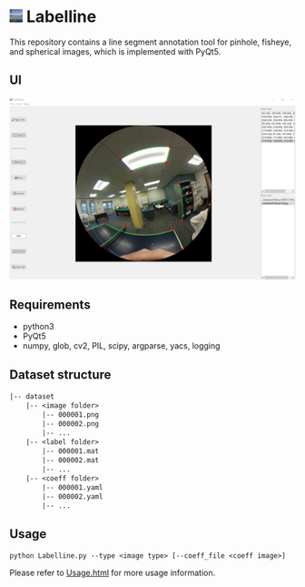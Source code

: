 [<img height="23" src="https://github.com/lh9171338/Outline/blob/master/icon.jpg"/>](https://github.com/lh9171338/Outline) Labelline
===
This repository contains a line segment annotation tool for pinhole, fisheye, and spherical images, which is implemented with PyQt5.

## UI

<p align="center">
    <img src="UI.png"/>
</p> 

## Requirements

* python3
* PyQt5
* numpy, glob, cv2, PIL, scipy, argparse, yacs, logging

## Dataset structure

    |-- dataset   
        |-- <image folder>
            |-- 000001.png  
            |-- 000002.png  
            |-- ...  
        |-- <label folder>  
            |-- 000001.mat  
            |-- 000002.mat  
            |-- ...  
        |-- <coeff folder>
            |-- 000001.yaml
            |-- 000002.yaml  
            |-- ...

## Usage
```
python Labelline.py --type <image type> [--coeff_file <coeff image>]
```
Please refer to [Usage.html](Usage.html) for more usage information.